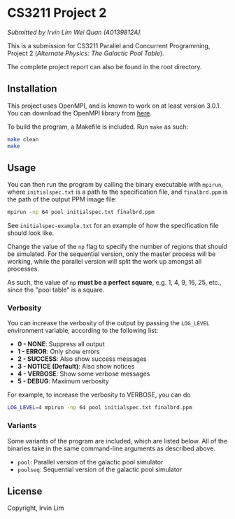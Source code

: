 # CS3211 Project 2

_Submitted by Irvin Lim Wei Quan (A0139812A)._

This is a submission for CS3211 Parallel and Concurrent Programming, Project 2 (_Alternate Physics: The Galactic Pool Table_).

The complete project report can also be found in the root directory.

## Installation

This project uses OpenMPI, and is known to work on at least version 3.0.1. You can download the OpenMPI library from [here](https://www.open-mpi.org/software/ompi/v3.0/).

To build the program, a Makefile is included. Run `make` as such:

```sh
make clean
make
```

## Usage

You can then run the program by calling the binary executable with `mpirun`, where `initialspec.txt` is a path to the specification file, and `finalbrd.ppm` is the path of the output PPM image file:

```sh
mpirun -np 64 pool initialspec.txt finalbrd.ppm
```

See `initialspec-example.txt` for an example of how the specification file should look like.

Change the value of the `np` flag to specify the number of regions that should be simulated. For the sequential version, only the master process will be working, while the parallel version will split the work up amongst all processes.

As such, the value of `np` **must be a perfect square**, e.g. 1, 4, 9, 16, 25, etc., since the "pool table" is a square.

### Verbosity

You can increase the verbosity of the output by passing the `LOG_LEVEL` environment variable, according to the following list:

* **0 - NONE**: Suppress all output
* **1 - ERROR**: Only show errors
* **2 - SUCCESS**: Also show success messages
* **3 - NOTICE (Default)**: Also show notices
* **4 - VERBOSE**: Show some verbose messages
* **5 - DEBUG**: Maximum verbosity

For example, to increase the verbosity to VERBOSE, you can do

```sh
LOG_LEVEL=4 mpirun -np 64 pool initialspec.txt finalbrd.ppm
```

### Variants

Some variants of the program are included, which are listed below. All of the binaries take in the same command-line arguments as described above.

* `pool`: Parallel version of the galactic pool simulator
* `poolseq`: Sequential version of the galactic pool simulator

## License

Copyright, Irvin Lim
